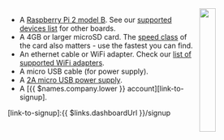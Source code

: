 <img style="float: right;padding-left: 10px;" src="/img/raspberry-pi2/raspberry-pi2.webp" width="25%">

* A [Raspberry Pi 2 model B][rpi2B]. See our [supported devices list][supportedDevicesList] for other boards.
* A 4GB or larger microSD card. The [speed class][sdSpeed] of the card also matters - use the fastest you can find.
* An ethernet cable or WiFi adapter. Check our [list of supported WiFi adapters][wifiAdapters].
* A micro USB cable (for power supply).
* A [2A micro USB power supply][psu].
* A [{{ $names.company.lower }} account][link-to-signup].

[rpi2B]:https://www.raspberrypi.org/products/raspberry-pi-2-model-b/
[psu]:https://www.raspberrypi.org/products/raspberry-pi-universal-power-supply/

[sdSpeed]:https://en.wikipedia.org/wiki/Secure_Digital#Speed_class_rating
[wifiAdapters]:/hardware/wifi-dongles/
[supportedDevicesList]:/hardware/devices/

[link-to-signup]:{{ $links.dashboardUrl }}/signup
